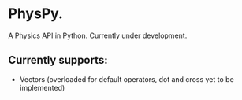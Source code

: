 # PhysPy.
A Physics API in Python. Currently under development. 
## Currently supports:
   - Vectors (overloaded for default operators, dot and cross yet to be implemented)